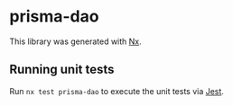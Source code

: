 # prisma-dao

This library was generated with [Nx](https://nx.dev).

## Running unit tests

Run `nx test prisma-dao` to execute the unit tests via [Jest](https://jestjs.io).
